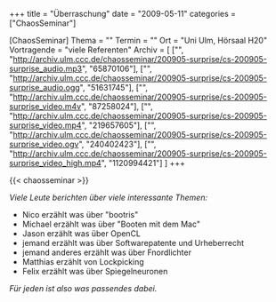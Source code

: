 +++
title = "Überraschung"
date = "2009-05-11"
categories = ["ChaosSeminar"]

[ChaosSeminar]
Thema = ""
Termin = ""
Ort = "Uni Ulm, Hörsaal H20"
Vortragende = "viele Referenten"
Archiv = [
	["", "http://archiv.ulm.ccc.de/chaosseminar/200905-surprise/cs-200905-surprise_audio.mp3", "65870106"],
	["", "http://archiv.ulm.ccc.de/chaosseminar/200905-surprise/cs-200905-surprise_audio.ogg", "51631745"],
	["", "http://archiv.ulm.ccc.de/chaosseminar/200905-surprise/cs-200905-surprise_video.m4v", "87258024"],
	["", "http://archiv.ulm.ccc.de/chaosseminar/200905-surprise/cs-200905-surprise_video.mp4", "219657605"],
	["", "http://archiv.ulm.ccc.de/chaosseminar/200905-surprise/cs-200905-surprise_video.ogv", "240402423"],
	["", "http://archiv.ulm.ccc.de/chaosseminar/200905-surprise/cs-200905-surprise_video_high.mp4", "1120994421"]
	]
+++

{{< chaosseminar >}}

*Viele Leute berichten über viele interessante Themen:*

- Nico erzählt was über "bootris"
- Michael erzählt was über "Booten mit dem Mac"
- Jason erzählt was über OpenCL
- jemand erzählt was über Softwarepatente und Urheberrecht
- jemand anderes erzählt was über Fnordlichter
- Matthias erzählt von Lockpicking
- Felix erzählt was über Spiegelneuronen

*Für jeden ist also was passendes dabei.*
